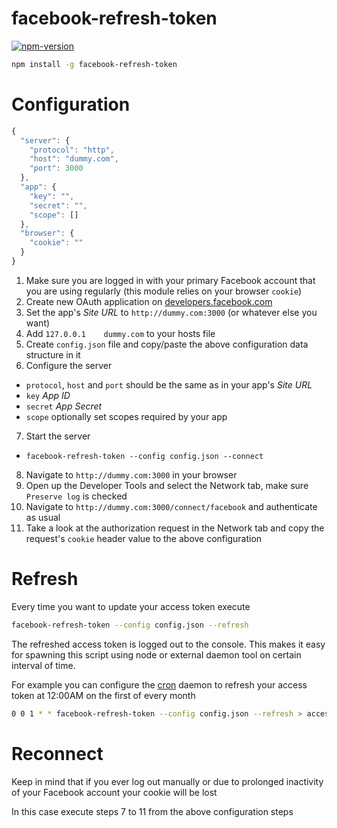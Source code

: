 
# facebook-refresh-token

[![npm-version]][npm]

```bash
npm install -g facebook-refresh-token
```


# Configuration

```js
{
  "server": {
    "protocol": "http",
    "host": "dummy.com",
    "port": 3000
  },
  "app": {
    "key": "",
    "secret": "",
    "scope": []
  },
  "browser": {
    "cookie": ""
  }
}
```

1. Make sure you are logged in with your primary Facebook account that you are using regularly (this module relies on your browser `cookie`)
2. Create new OAuth application on [developers.facebook.com][facebook]
3. Set the app's *Site URL* to `http://dummy.com:3000` (or whatever else you want)
4. Add `127.0.0.1    dummy.com` to your hosts file
5. Create `config.json` file and copy/paste the above configuration data structure in it
6. Configure the server
  - `protocol`, `host` and `port` should be the same as in your app's *Site URL*
  - `key` *App ID*
  - `secret` *App Secret*
  - `scope` optionally set scopes required by your app
7. Start the server
  - `facebook-refresh-token --config config.json --connect`
8. Navigate to `http://dummy.com:3000` in your browser
9. Open up the Developer Tools and select the Network tab, make sure `Preserve log` is checked
10. Navigate to `http://dummy.com:3000/connect/facebook` and authenticate as usual
11. Take a look at the authorization request in the Network tab and copy the request's `cookie` header value to the above configuration


# Refresh

Every time you want to update your access token execute

```bash
facebook-refresh-token --config config.json --refresh
```

The refreshed access token is logged out to the console. This makes it easy for spawning this script using node or external daemon tool on certain interval of time.

For example you can configure the [cron][cron] daemon to refresh your access token at 12:00AM on the first of every month

```bash
0 0 1 * * facebook-refresh-token --config config.json --refresh > access_token
```


# Reconnect

Keep in mind that if you ever log out manually or due to prolonged inactivity of your Facebook account your cookie will be lost

In this case execute steps 7 to 11 from the above configuration steps


  [npm-version]: https://img.shields.io/npm/v/facebook-refresh-token.svg?style=flat-square (NPM Package Version)

  [npm]: https://www.npmjs.com/package/facebook-refresh-token

  [facebook]: https://developers.facebook.com
  [cron]: https://en.wikipedia.org/wiki/Cron
